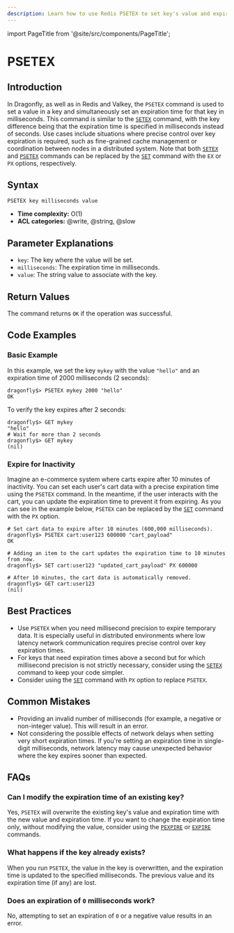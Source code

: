 ```yaml
---
description: Learn how to use Redis PSETEX to set key's value and expiration in milliseconds.
---
```


import PageTitle from '@site/src/components/PageTitle';

# PSETEX

<PageTitle title="Redis PSETEX Command (Documentation) | Dragonfly" />

## Introduction

In Dragonfly, as well as in Redis and Valkey, the `PSETEX` command is used to set a value in a key and simultaneously set an expiration time for that key in milliseconds.
This command is similar to the [`SETEX`](setex.md) command, with the key difference being that the expiration time is specified in milliseconds instead of seconds.
Use cases include situations where precise control over key expiration is required, such as fine-grained cache management or coordination between nodes in a distributed system.
Note that both [`SETEX`](setex.md) and [`PSETEX`](psetex.md) commands can be replaced by the [`SET`](set.md) command with the `EX` or `PX` options, respectively.

## Syntax

```shell
PSETEX key milliseconds value
```

- **Time complexity:** O(1)
- **ACL categories:** @write, @string, @slow

## Parameter Explanations

- `key`: The key where the value will be set.
- `milliseconds`: The expiration time in milliseconds.
- `value`: The string value to associate with the key.

## Return Values

The command returns `OK` if the operation was successful.

## Code Examples

### Basic Example

In this example, we set the key `mykey` with the value `"hello"` and an expiration time of 2000 milliseconds (2 seconds):

```shell
dragonfly$> PSETEX mykey 2000 "hello"
OK
```

To verify the key expires after 2 seconds:

```shell
dragonfly$> GET mykey
"hello"
# Wait for more than 2 seconds
dragonfly$> GET mykey
(nil)
```

### Expire for Inactivity

Imagine an e-commerce system where carts expire after 10 minutes of inactivity.
You can set each user's cart data with a precise expiration time using the `PSETEX` command.
In the meantime, if the user interacts with the cart, you can update the expiration time to prevent it from expiring.
As you can see in the example below, `PSETEX` can be replaced by the [`SET`](set.md) command with the `PX` option.

```shell
# Set cart data to expire after 10 minutes (600,000 milliseconds).
dragonfly$> PSETEX cart:user123 600000 "cart_payload"
OK

# Adding an item to the cart updates the expiration time to 10 minutes from now.
dragonfly$> SET cart:user123 "updated_cart_payload" PX 600000

# After 10 minutes, the cart data is automatically removed.
dragonfly$> GET cart:user123
(nil)
```

## Best Practices

- Use `PSETEX` when you need millisecond precision to expire temporary data.
  It is especially useful in distributed environments where low latency network communication requires precise control over key expiration times.
- For keys that need expiration times above a second but for which millisecond precision is not strictly necessary, consider using the [`SETEX`](setex.md) command to keep your code simpler.
- Consider using the [`SET`](set.md) command with `PX` option to replace `PSETEX`.

## Common Mistakes

- Providing an invalid number of milliseconds (for example, a negative or non-integer value).
  This will result in an error.
- Not considering the possible effects of network delays when setting very short expiration times.
  If you're setting an expiration time in single-digit milliseconds, network latency may cause unexpected behavior where the key expires sooner than expected.

## FAQs

### Can I modify the expiration time of an existing key?

Yes, `PSETEX` will overwrite the existing key's value and expiration time with the new value and expiration time.
If you want to change the expiration time only, without modifying the value, consider using the [`PEXPIRE`](../generic/pexpire.md) or [`EXPIRE`](../generic/expire.md) commands.

### What happens if the key already exists?

When you run `PSETEX`, the value in the key is overwritten, and the expiration time is updated to the specified milliseconds.
The previous value and its expiration time (if any) are lost.

### Does an expiration of `0` milliseconds work?

No, attempting to set an expiration of `0` or a negative value results in an error.
